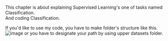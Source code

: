 This chapter is about explaining Supervised Learning's one of tasks named Classification.  
And coding Classification.  

If you'd like to use my code, you have to make folder's structure like this.
![image](https://user-images.githubusercontent.com/39715124/120010873-a1b9f980-c018-11eb-91d1-e5bcd613a954.png)
or you have to designate your path by using upper datasets folder.
